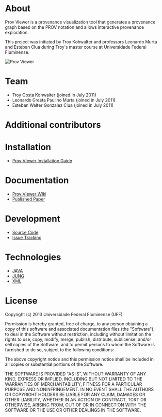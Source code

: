 # About

Prov Viewer is a provenance visualization tool that generates a provenance graph based on the PROV notation and allows interactive provenance exploration.

This project was initiated by Troy Kohwalter and professors Leonardo Murta and Esteban Clua during Troy's master course at Universidade Federal Fluminense. 

![Prov Viewer](https://cloud.githubusercontent.com/assets/5375876/15714095/8c0a117c-27ef-11e6-9ebe-24cd8486573b.png)

# Team

* Troy Costa Kohwalter (joined in July 2011)
* Leonardo Gresta Paulino Murta (joined in July 2011)
* Esteban Walter Gonzalez Clua (joined in July 2011)

# Additional contributors

# Installation
* [Prov Viewer Installation Guide](https://github.com/gems-uff/prov-viewer/wiki/Installation)


# Documentation
* [Prov Viewer Wiki](https://github.com/gems-uff/prov-viewer/wiki)
* [Published Paper](https://www.researchgate.net/profile/Troy_Kohwalter)


# Development

* [Source Code](https://github.com/gems-uff/prov-viewer)
* [Issue Tracking](https://github.com/gems-uff/prov-viewer/issues)

# Technologies

* [JAVA](https://java.com)
* [JUNG](https://jung.sourceforge.net)
* [XML](https://w3schools.com/xml)

# License

Copyright (c) 2013 Universidade Federal Fluminense (UFF)  
  
Permission is hereby granted, free of charge, to any person obtaining a copy
of this software and associated documentation files (the "Software"), to deal
in the Software without restriction, including without limitation the rights
to use, copy, modify, merge, publish, distribute, sublicense, and/or sell
copies of the Software, and to permit persons to whom the Software is
furnished to do so, subject to the following conditions:  
  
The above copyright notice and this permission notice shall be included in
all copies or substantial portions of the Software.  
  
THE SOFTWARE IS PROVIDED "AS IS", WITHOUT WARRANTY OF ANY KIND, EXPRESS OR
IMPLIED, INCLUDING BUT NOT LIMITED TO THE WARRANTIES OF MERCHANTABILITY,
FITNESS FOR A PARTICULAR PURPOSE AND NONINFRINGEMENT. IN NO EVENT SHALL THE
AUTHORS OR COPYRIGHT HOLDERS BE LIABLE FOR ANY CLAIM, DAMAGES OR OTHER
LIABILITY, WHETHER IN AN ACTION OF CONTRACT, TORT OR OTHERWISE, ARISING FROM,
OUT OF OR IN CONNECTION WITH THE SOFTWARE OR THE USE OR OTHER DEALINGS IN
THE SOFTWARE.
